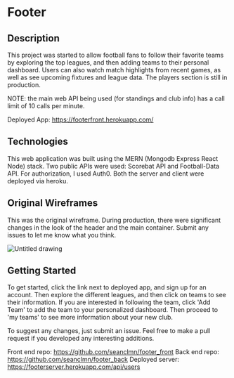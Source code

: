 # Footer


## Description

This project was started to allow football fans to follow their favorite teams by exploring the top leagues, and then adding teams to their personal dashboard. Users can also watch match highlights from recent games, as well as see upcoming fixtures and league data. The players section is still in production.

NOTE: the main web API being used (for standings and club info) has a call limit of 10 calls per minute.

Deployed App: https://footerfront.herokuapp.com/

## Technologies

This web application was built using the MERN (Mongodb Express React Node) stack. Two public APIs were used: Scorebat API and Football-Data API. For authorization, I used Auth0. Both the server and client were deployed via heroku.

## Original Wireframes

This was the original wireframe. During production, there were significant changes in the look of the header and the main container. Submit any issues to let me know what you think.

![Untitled drawing](https://media.git.generalassemb.ly/user/37214/files/e1c36e80-1bfd-11ec-87f8-228b4569ef96)

## Getting Started 

To get started, click the link next to deployed app, and sign up for an account. Then explore the different leagues, and then click on teams to see their information. If you are interested in following the team, click 'Add Team' to add the team to your personalized dashboard. Then proceed to 'my teams' to see more information about your new club.

To suggest any changes, just submit an issue. Feel free to make a pull request if you developed any interesting additions.
 
Front end repo: https://github.com/seanclmn/footer_front
Back end repo: https://github.com/seanclmn/footer_back
Deployed server: https://footerserver.herokuapp.com/api/users
